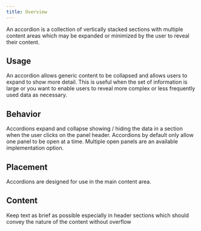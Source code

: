 ```yaml
---
title: Overview
---
```


An accordion is a collection of vertically stacked sections with multiple content areas which may be expanded or minimized by the user to reveal their content.

## Usage

An accordion allows generic content to be collapsed and allows users to expand to show more detail. This is useful when the set of information is large or you want to enable users to reveal more complex or less frequently used data as necessary.

<!-- [//]: # Anatomy - Accordions consist of a panel with a **title**, a **caret**, and **content**. The **title** is **13px Clarity City medium**, and content (default) is **14px Clarity City regular**. The selected panel header is highlighted when open. -->

<!-- [//]: # Q: How does the panel highlight behave when multiple open panels is enabled? -->

## Behavior

Accordions expand and collapse showing / hiding the data in a section when the user clicks on the panel header. Accordions by default only allow one panel to be open at a time. Multiple open panels are an available implementation option.

## Placement

Accordions are designed for use in the main content area.

## Content

Keep text as brief as possible especially in header sections which should convey the nature of the content without overflow
